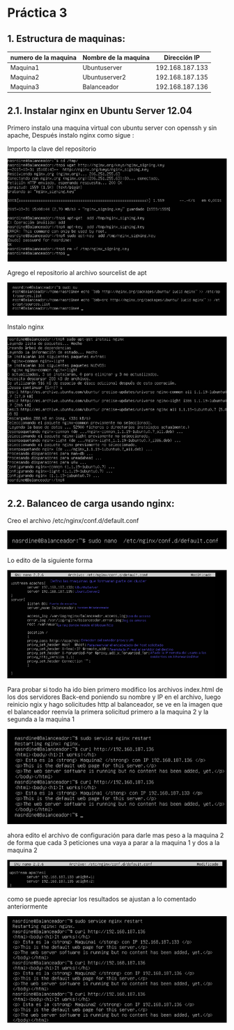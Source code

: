 # Práctica 3

## 1. Estructura de  maquinas:

numero de la maquina|Nombre de la maquina | Dirección IP
-----------|------------ | -------------
Maquina1 | Ubuntuserver | 192.168.187.133
Maquina2 | Ubuntuserver2 | 192.168.187.135
Maquina3 | Balanceador	|	192.168.187.136

## 2.1. Instalar nginx en Ubuntu Server 12.04

Primero instalo una maquina virtual  con ubuntu server con openssh y sin apache, Después instalo nginx  como sigue :

Importo la  clave del repositorio 

![imagen Pr3-1](https://github.com/NAEL1/SWAP2015/blob/master/practica3/Pr3-1.png)

Agrego  el repositorio al archivo sourcelist de apt

![imagen Pr3-2](https://github.com/NAEL1/SWAP2015/blob/master/practica3/Pr3-2.png)

Instalo nginx

![imagen Pr3-3](https://github.com/NAEL1/SWAP2015/blob/master/practica3/Pr3-3.png)

## 2.2. Balanceo de carga usando nginx:

Creo el archivo /etc/nginx/conf.d/default.conf 

![imagen Pr3-4](https://github.com/NAEL1/SWAP2015/blob/master/practica3/Pr3-4.png)

Lo edito de la siguiente forma 

![imagen Pr3-5](https://github.com/NAEL1/SWAP2015/blob/master/practica3/Pr3-5.png)

Para probar si todo ha ido bien primero modifico los archivos index.html de los dos servidores Back-end  poniendo su nombre y IP en el archivo, luego reinicio ngix y hago solicitudes http al balanceador, se ve en la imagen que el balanceador reenvía la primera solicitud primero a la maquina 2 y la segunda a la maquina 1

![imagen Pr3-6](https://github.com/NAEL1/SWAP2015/blob/master/practica3/Pr3-6.png)


ahora edito el archivo de configuración para darle mas  peso a la maquina 2 de forma que cada 3 peticiones una vaya a parar a la maquina 1  y dos a la maquina 2

![imagen Pr3-7](https://github.com/NAEL1/SWAP2015/blob/master/practica3/Pr3-7.png)

como se puede apreciar los resultados se ajustan a lo comentado anteriormente 

![imagen Pr3-8](https://github.com/NAEL1/SWAP2015/blob/master/practica3/Pr3-8.png)

